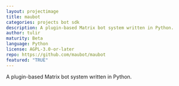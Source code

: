 ```yaml
---
layout: projectimage
title: maubot
categories: projects bot sdk
description: A plugin-based Matrix bot system written in Python.
author: tulir
maturity: Beta
language: Python
license: AGPL-3.0-or-later
repo: https://github.com/maubot/maubot
featured: "TRUE"
---
```


A plugin-based Matrix bot system written in Python.
